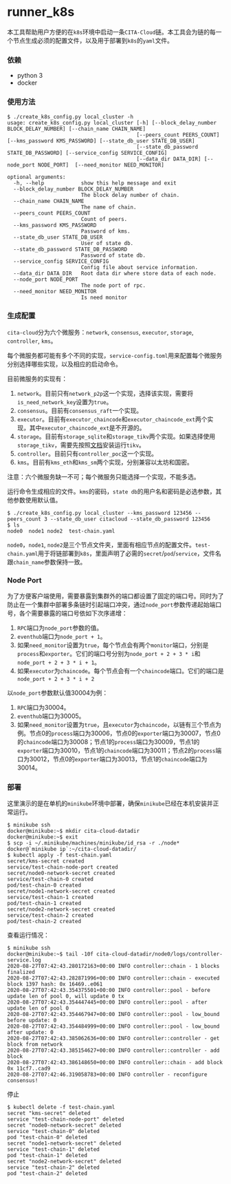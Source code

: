 # runner_k8s

本工具帮助用户方便的在`k8s`环境中启动一条`CITA-Cloud`链。本工具会为链的每一个节点生成必须的配置文件，以及用于部署到`k8s`的`yaml`文件。

### 依赖

* python 3
* docker

### 使用方法

```
$ ./create_k8s_config.py local_cluster -h
usage: create_k8s_config.py local_cluster [-h] [--block_delay_number BLOCK_DELAY_NUMBER] [--chain_name CHAIN_NAME]
                                          [--peers_count PEERS_COUNT] [--kms_password KMS_PASSWORD] [--state_db_user STATE_DB_USER]
                                          [--state_db_password STATE_DB_PASSWORD] [--service_config SERVICE_CONFIG]
                                          [--data_dir DATA_DIR] [--node_port NODE_PORT]  [--need_monitor NEED_MONITOR]

optional arguments:
  -h, --help            show this help message and exit
  --block_delay_number BLOCK_DELAY_NUMBER
                        The block delay number of chain.
  --chain_name CHAIN_NAME
                        The name of chain.
  --peers_count PEERS_COUNT
                        Count of peers.
  --kms_password KMS_PASSWORD
                        Password of kms.
  --state_db_user STATE_DB_USER
                        User of state db.
  --state_db_password STATE_DB_PASSWORD
                        Password of state db.
  --service_config SERVICE_CONFIG
                        Config file about service information.
  --data_dir DATA_DIR   Root data dir where store data of each node.
  --node_port NODE_PORT
                        The node port of rpc.
  --need_monitor NEED_MONITOR
                        Is need monitor
```

### 生成配置

`cita-cloud`分为六个微服务：`network`, `consensus`, `executor`, `storage`, `controller`, `kms`。

每个微服务都可能有多个不同的实现，`service-config.toml`用来配置每个微服务分别选择哪些实现，以及相应的启动命令。

目前微服务的实现有：

1. `network`。目前只有`network_p2p`这一个实现，选择该实现，需要将`is_need_network_key`设置为`true`。
2. `consensus`。目前有`consensus_raft`一个实现。
3. `executor`。目前有`executor_chaincode`和`executor_chaincode_ext`两个实现，其中`executor_chaincode_ext`是不开源的。
4. `storage`。目前有`storage_sqlite`和`storage_tikv`两个实现。如果选择使用`storage_tikv`，需要先按照[文档](https://tikv.org/docs/4.0/tasks/try/tikv-operator/)安装运行`tikv`。
5. `controller`。目前只有`controller_poc`这一个实现。
6. `kms`。目前有`kms_eth`和`kms_sm`两个实现，分别兼容以太坊和国密。

注意：六个微服务缺一不可；每个微服务只能选择一个实现，不能多选。

运行命令生成相应的文件。`kms`的密码，`state db`的用户名和密码是必选参数，其他参数使用默认值。

```shell
$ ./create_k8s_config.py local_cluster --kms_password 123456 --peers_count 3 --state_db_user citacloud --state_db_password 123456
$ ls
node0  node1 node2  test-chain.yaml
```

`node0`，`node1`, `node2`是三个节点文件夹，里面有相应节点的配置文件。`test-chain.yaml`用于将链部署到`k8s`，里面声明了必需的`secret`/`pod`/`service`，文件名跟`chain_name`参数保持一致。

### Node Port

为了方便客户端使用，需要暴露到集群外的端口都设置了固定的端口号。同时为了防止在一个集群中部署多条链时引起端口冲突，通过`node_port`参数传递起始端口号，各个需要暴露的端口号依如下次序递增：

1. `RPC`端口为`node_port`参数的值。
2. `eventhub`端口为`node_port + 1`。
3. 如果`need_monitor`设置为`true`，每个节点会有两个`monitor`端口，分别是`process`和`exporter`。它们的端口号分别为`node_port + 2 + 3 * i`和`node_port + 2 + 3 * i + 1`。
4. 如果`executor`为`chaincode`。每个节点会有一个`chaincode`端口。它们的端口是`node_port + 2 + 3 * i + 2`

以`node_port`参数默认值30004为例：

1. `RPC`端口为30004。
2. `eventhub`端口为30005。
3. 如果`need_monitor`设置为`true`，且`executor`为`chaincode`，以链有三个节点为例。节点0的`process`端口为30006，节点0的`exporter`端口为30007，节点0的`chaincode`端口为30008；节点1的`process`端口为30009，节点1的`exporter`端口为30010，节点1的`chaincode`端口为30011；节点2的`process`端口为30012，节点0的`exporter`端口为30013，节点1的`chaincode`端口为30014。

### 部署

这里演示的是在单机的`minikube`环境中部署，确保`minikube`已经在本机安装并正常运行。

```shell
$ minikube ssh
docker@minikube:~$ mkdir cita-cloud-datadir
docker@minikube:~$ exit
$ scp -i ~/.minikube/machines/minikube/id_rsa -r ./node* docker@`minikube ip`:~/cita-cloud-datadir/
$ kubectl apply -f test-chain.yaml
secret/kms-secret created
service/test-chain-node-port created
secret/node0-network-secret created
service/test-chain-0 created
pod/test-chain-0 created
secret/node1-network-secret created
service/test-chain-1 created
pod/test-chain-1 created
secret/node2-network-secret created
service/test-chain-2 created
pod/test-chain-2 created
```

查看运行情况：

```shell
$ minikube ssh
docker@minikube:~$ tail -10f cita-cloud-datadir/node0/logs/controller-service.log  
2020-08-27T07:42:43.280172163+00:00 INFO controller::chain - 1 blocks finalized
2020-08-27T07:42:43.282871996+00:00 INFO controller::chain - executed block 1397 hash: 0x 16469..e061
2020-08-27T07:42:43.354375501+00:00 INFO controller::pool - before update len of pool 0, will update 0 tx
2020-08-27T07:42:43.354447445+00:00 INFO controller::pool - after update len of pool 0
2020-08-27T07:42:43.354467947+00:00 INFO controller::pool - low_bound before update: 0
2020-08-27T07:42:43.354484999+00:00 INFO controller::pool - low_bound after update: 0
2020-08-27T07:42:43.385062636+00:00 INFO controller::controller - get block from network
2020-08-27T07:42:43.385154627+00:00 INFO controller::controller - add block
2020-08-27T07:42:43.386148650+00:00 INFO controller::chain - add block 0x 11cf7..cad9
2020-08-27T07:42:46.319058783+00:00 INFO controller - reconfigure consensus!
```

停止

```
$ kubectl delete -f test-chain.yaml 
secret "kms-secret" deleted
service "test-chain-node-port" deleted
secret "node0-network-secret" deleted
service "test-chain-0" deleted
pod "test-chain-0" deleted
secret "node1-network-secret" deleted
service "test-chain-1" deleted
pod "test-chain-1" deleted
secret "node2-network-secret" deleted
service "test-chain-2" deleted
pod "test-chain-2" deleted
```

